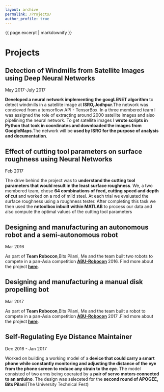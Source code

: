 ```yaml
---
layout: archive
permalink: /Projects/
author_profile: true
---
```


{{ page.excerpt | markdownify }}

# Projects

## Detection of Windmills from Satellite Images using Deep Neural Networks 
<medium>May 2017-July 2017</medium>

<p><b>Developed a neural network implementing the googLENET algorithm</b> to detect windmills in a satellite image at <b>ISRO,Jodhpur</b>.The network was concieved from a tensorflow API - TensorBox. In a three membered team I was assigned the role of extracting around 2000 satellite images and also pipelining the neural network. To get satellite images I <b>wrote scripts in Python that took in coordinates and downloaded the images from GoogleMaps</b>.The network will be<b> used by ISRO for the purpose of analysis and documentation</b>. </p>

## Effect of cutting tool parameters on surface roughness using Neural Networks
<medium>Feb 2017</medium>

<p>The drive behind the project was to <b>understand the cutting tool parameters that would result in the least surface roughness</b>. We, a two membered team, chose <b>64 combinations of feed, cutting speed and depth of cut </b>and worked on a rod of mild steel. At each trial we evaluated the surface roughness using a roughness tester. After completing this task we then used the <b>nntoolbox inbuilt within MATLAB</b> to process our data and also compute the optimal values of the cutting tool parameters</p>

## Designing and manufacturing an autonomous robot and a semi-autonomous robot
<medium>Mar 2016</medium>

<p> As part of <b>Team Robocon</b>,Bits Pilani, Me and the team built two robots to compete in a pan-Asia competition <a href="http://aburobocon.net/"><b>ABU-Robocon</b></a> 2016. Find more about the project <a href="/Robocon2016/"><b>here</b></a>.</p>

## Designing and manufacturing a manual disk propelling bot
<medium>Mar 2017</medium>

<p>As part of <b>Team Robocon</b>,Bits Pilani, Me and the team built a robot to compete in a pan-Asia competition <a href="http://aburobocon.net/"><b>ABU-Robocon</b></a> 2017 .Find more about the project <a href="/Robocon2017/"><b>here</b></a>.</p>

## Self-Regulating Eye Distance Maintainer
<medium>Dec 2016 - Jan 2017 </medium>

<p>Worked on building a working model of a <b>device that could carry a smart phone while constantly monitoring and adjusting the distance of the eye from the phone screen to reduce any strain to the eye</b>. The model consisted of two arms being operated by a <b>pair of servo motors connected to an arduino</b>. The design was seleceted for the <b>second round of APOGEE, Bits Pilani</b>(The University Technical Fest) </p>


